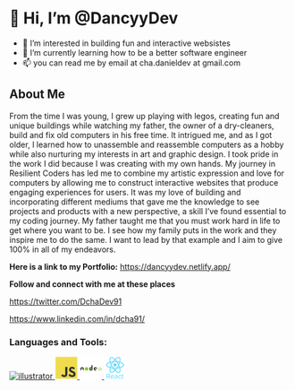 # 👋 Hi, I’m @DancyyDev
- 👀 I’m interested in building fun and interactive websistes
- 🌱 I’m currently learning how to be a better software engineer
- 📫 you can read me by email at cha.danieldev at gmail.com


## About Me

From the time I was young, I grew up playing with legos, creating fun and unique buildings while watching my father, the owner of a dry-cleaners, build and fix old computers in his free time. It intrigued me, and as I got older, I learned how to unassemble and reassemble computers as a hobby while also nurturing my interests in art and graphic design. I took pride in the work I did because I was creating with my own hands. My journey in Resilient Coders has led me to combine my artistic expression and love for computers by allowing me to construct interactive websites that produce engaging experiences for users. It was my love of building and incorporating different mediums that gave me the knowledge to see projects and products with a new perspective, a skill I’ve found essential to my coding journey. My father taught me that you must work hard in life to get where you want to be. I see how my family puts in the work and they inspire me to do the same. I want to lead by that example and I aim to give 100% in all of my endeavors.

**Here is a link to my Portfolio:** https://dancyydev.netlify.app/

**Follow and connect with me at these places**

https://twitter.com/DchaDev91

https://www.linkedin.com/in/dcha91/

<h3 align="left">Languages and Tools:</h3>
<p align="left"> <a href="https://www.adobe.com/in/products/illustrator.html" target="_blank" rel="noreferrer"> <img src="https://www.vectorlogo.zone/logos/adobe_illustrator/adobe_illustrator-icon.svg" alt="illustrator" width="40" height="40"/> </a> <a href="https://developer.mozilla.org/en-US/docs/Web/JavaScript" target="_blank" rel="noreferrer"> <img src="https://raw.githubusercontent.com/devicons/devicon/master/icons/javascript/javascript-original.svg" alt="javascript" width="40" height="40"/> </a> <a href="https://nodejs.org" target="_blank" rel="noreferrer"> <img src="https://raw.githubusercontent.com/devicons/devicon/master/icons/nodejs/nodejs-original-wordmark.svg" alt="nodejs" width="40" height="40"/> </a> <a href="https://reactjs.org/" target="_blank" rel="noreferrer"> <img src="https://raw.githubusercontent.com/devicons/devicon/master/icons/react/react-original-wordmark.svg" alt="react" width="40" height="40"/> </a> </p>

<!---
DancyyDev/DancyyDev is a ✨ special ✨ repository because its `README.md` (this file) appears on your GitHub profile.
You can click the Preview link to take a look at your changes.
--->
